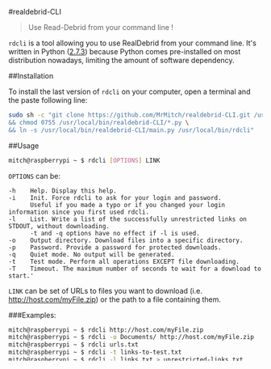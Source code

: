 #realdebrid-CLI

> Use Read-Debrid from your command line !

`rdcli` is a tool allowing you to use RealDebrid from your command line.
It's written in Python ([2.7.3](http://docs.python.org/2/)) because Python comes pre-installed on most distribution nowadays, limiting the amount of software dependency.

##Installation

To install the last version of `rdcli` on your computer, open a terminal and the paste following line:
```bash
sudo sh -c "git clone https://github.com/MrMitch/realdebrid-CLI.git /usr/local/bin/realdebrid-CLI \
&& chmod 0755 /usr/local/bin/realdebrid-CLI/*.py \
&& ln -s /usr/local/bin/realdebrid-CLI/main.py /usr/local/bin/rdcli"
```

##Usage

```bash
mitch@raspberrypi ~ $ rdcli [OPTIONS] LINK
```

`OPTIONS` can be: 
```
-h    Help. Display this help.
-i    Init. Force rdcli to ask for your login and password.
      Useful if you made a typo or if you changed your login information since you first used rdcli.
-l    List. Write a list of the successfully unrestricted links on STDOUT, without downloading.
      -t and -q options have no effect if -l is used.
-o    Output directory. Download files into a specific directory.
-p    Password. Provide a password for protected downloads.
-q    Quiet mode. No output will be generated.
-t    Test mode. Perform all operations EXCEPT file downloading.
-T    Timeout. The maximum number of seconds to wait for a download to start.'
```

`LINK` can be set of URLs to files you want to download (i.e. http://host.com/myFile.zip) or the path to a file containing them.

###Examples:  

```bash
mitch@raspberrypi ~ $ rdcli http://host.com/myFile.zip
mitch@raspberrypi ~ $ rdcli -o Documents/ http://host.com/myFile.zip
mitch@raspberrypi ~ $ rdcli urls.txt
mitch@raspberrypi ~ $ rdcli -t links-to-test.txt
mitch@raspberrypi ~ $ rdcli -l links.txt > unrestricted-links.txt
```

##License

This software is distributed under the [WTF Public License](http://www.wtfpl.net/). A copy of the license can be found [here](http://www.wtfpl.net/txt/copying).


##Contributing

This script was initially written for my personal use but I'd be more than happy if it could be useful to any folk from the magical land of the Internet. Feel free to fork and submit your Pull Request to fix/improve `rdcli`.

Report `rdcli` bugs [here](https://github.com/MrMitch/realdebrid-CLI/issues/new)

##Contributors

[MrMitch](http://github.com/MrMitch)  
[fklingler](http://github.com/fklingler)
